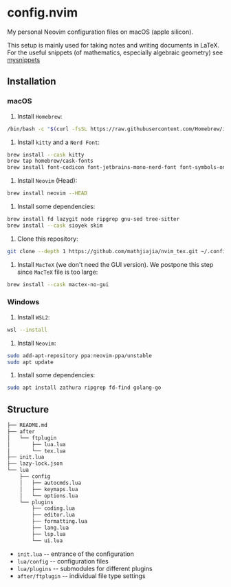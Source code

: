 # config.nvim

My personal Neovim configuration files on macOS (apple silicon).

This setup is mainly used for taking notes and writing documents in LaTeX.
For the useful snippets (of mathematics, especially algebraic geometry)
see [mysnippets]

## Installation

### macOS

1. Install `Homebrew`:

```sh
/bin/bash -c "$(curl -fsSL https://raw.githubusercontent.com/Homebrew/install/HEAD/install.sh)"
```

1. Install `kitty` and a `Nerd Font`:

```sh
brew install --cask kitty
brew tap homebrew/cask-fonts
brew install font-codicon font-jetbrains-mono-nerd-font font-symbols-only-nerd-font
```

1. Install `Neovim` (Head):

```sh
brew install neovim --HEAD
```

1. Install some dependencies:

```sh
brew install fd lazygit node ripgrep gnu-sed tree-sitter
brew install --cask sioyek skim
```

1. Clone this repository:

```sh
git clone --depth 1 https://github.com/mathjiajia/nvim_tex.git ~/.config/nvim
```

1. Install `MacTeX` (we don't need the GUI version).
   We postpone this step since `MacTeX` file is too large:

```bash
brew install --cask mactex-no-gui
```

### Windows

1. Install `WSL2`:

```sh
wsl --install
```

1. Install `Neovim`:

```sh
sudo add-apt-repository ppa:neovim-ppa/unstable
sudo apt update
```

1. Install some dependencies:

```sh
sudo apt install zathura ripgrep fd-find golang-go
```

## Structure

```txt
├── README.md
├── after
│   └── ftplugin
│       ├── lua.lua
│       └── tex.lua
├── init.lua
├── lazy-lock.json
└── lua
    ├── config
    │   ├── autocmds.lua
    │   ├── keymaps.lua
    │   └── options.lua
    └── plugins
        ├── coding.lua
        ├── editor.lua
        ├── formatting.lua
        ├── lang.lua
        ├── lsp.lua
        └── ui.lua
```

- `init.lua` -- entrance of the configuration
- `lua/config` -- configuration files
- `lua/plugins` -- submodules for different plugins
- `after/ftplugin` -- individual file type settings

[mysnippets]: https://github.com/mathjiajia/mySnippets

